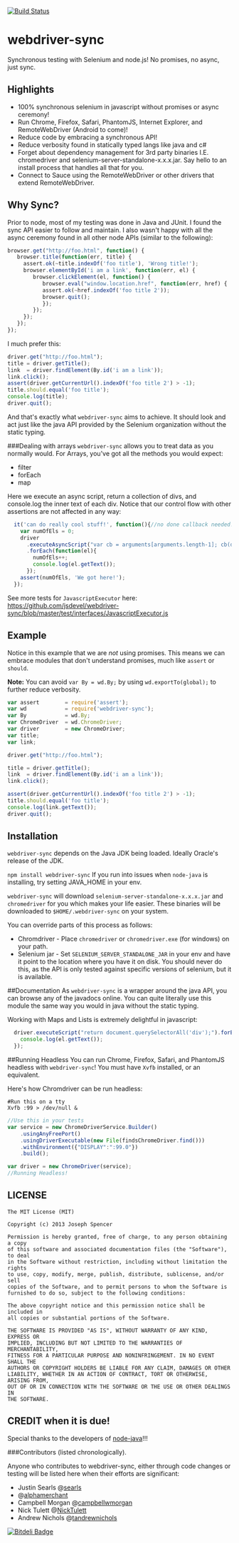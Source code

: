 [![Build Status](https://travis-ci.org/jsdevel/webdriver-sync.png)](https://travis-ci.org/jsdevel/webdriver-sync)

# webdriver-sync

Synchronous testing with Selenium and node.js!  No promises, no async, just sync.

## Highlights

* 100% synchronous selenium in javascript without promises or async ceremony!
* Run Chrome, Firefox, Safari, PhantomJS, Internet Explorer, and RemoteWebDriver (Android to come)!
* Reduce code by embracing a synchronous API!
* Reduce verbosity found in statically typed langs like java and c#
* Forget about dependency management for 3rd party binaries I.E. chromedriver and selenium-server-standalone-x.x.x.jar.  Say hello to an install process that handles all that for you.
* Connect to Sauce using the RemoteWebDriver or other drivers that extend RemoteWebDriver.

## Why Sync?

Prior to node, most of my testing was done in Java and JUnit.  I found the sync
API easier to follow and maintain.  I also wasn't happy with all the
async ceremony found in all other node APIs (similar to the following):

``````javascript
browser.get("http://foo.html", function() {
   browser.title(function(err, title) {
     assert.ok(~title.indexOf('foo title'), 'Wrong title!');
     browser.elementById('i am a link', function(err, el) {
        browser.clickElement(el, function() {
           browser.eval("window.location.href", function(err, href) {
           assert.ok(~href.indexOf('foo title 2'));
           browser.quit();
           });
        });
     });
   });
});
``````

I much prefer this:

``````javascript
driver.get("http://foo.html");
title = driver.getTitle();
link  = driver.findElement(By.id('i am a link'));
link.click();
assert(driver.getCurrentUrl().indexOf('foo title 2') > -1);
title.should.equal('foo title');
console.log(title);
driver.quit();
``````

And that's exactly what `webdriver-sync` aims to achieve.  It should look and act just
like the java API provided by the Selenium organization without the static typing.


###Dealing with arrays
`webdriver-sync` allows you to treat data as you normally would.  For Arrays, you've got all the methods
you would expect:
* filter
* forEach
* map

Here we execute an async script, return a collection of divs, and console.log the inner text of each div.  Notice that our control flow with other assertions are not affected in any way:
````javascript
  it('can do really cool stuff!', function(){//no done callback needed!
    var numOfEls = 0;
    driver
      .executeAsyncScript("var cb = arguments[arguments.length-1]; cb(document.querySelectorAll('div'));")
      .forEach(function(el){
        numOfEls++;
        console.log(el.getText());
      });
    assert(numOfEls, 'We got here!');
  });
````

See more tests for `JavascriptExecutor` here: https://github.com/jsdevel/webdriver-sync/blob/master/test/interfaces/JavascriptExecutor.js


## Example
Notice in this example that we are *not* using promises.  This means we can embrace modules that don't
understand promises, much like `assert` or `should`.

<b>Note:</b> You can avoid `var By = wd.By;` by using `wd.exportTo(global);` to further
reduce verbosity.

````javascript
var assert        = require('assert');
var wd            = require('webdriver-sync');
var By            = wd.By;
var ChromeDriver  = wd.ChromeDriver;
var driver        = new ChromeDriver;
var title;
var link;

driver.get("http://foo.html");

title = driver.getTitle();
link  = driver.findElement(By.id('i am a link'));
link.click();

assert(driver.getCurrentUrl().indexOf('foo title 2') > -1);
title.should.equal('foo title');
console.log(link.getText());
driver.quit();
````

## Installation
`webdriver-sync` depends on the Java JDK being loaded.  Ideally Oracle's release of the JDK.

`npm install webdriver-sync`  If you run into issues when `node-java` is installing, try setting JAVA_HOME in your env.

`webdriver-sync` will download `selenium-server-standalone-x.x.x.jar` and `chromedriver` for you which makes your life
easier.  These binaries will be downloaded to `$HOME/.webdriver-sync` on your system.

You can override parts of this process as follows:

* Chromdriver - Place `chromedriver` or `chromedriver.exe` (for windows) on your
path.
* Selenium jar - Set `SELENIUM_SERVER_STANDALONE_JAR` in your env and have it point to the location 
where you have it on disk.  You should never do this, as the API is only tested
against specific versions of selenium, but it is available.

##Documentation
As `webdriver-sync` is a wrapper around the java API, you can browse any of the
javadocs online.  You can quite literally use this module the same way you
would in java without the static typing.

Working with Maps and Lists is extremely delightful in javascript:
````javascript
  driver.executeScript("return document.querySelectorAll('div');").forEach(function(el){
    console.log(el.getText());
  });
````

##Running Headless
You can run Chrome, Firefox, Safari, and PhantomJS headless with `webdriver-sync`!
You must have `Xvfb` installed, or an equivalent.

Here's how Chromdriver can be run headless:
````shell
#Run this on a tty
Xvfb :99 > /dev/null &
````

````javascript
//Use this in your tests
var service = new ChromeDriverService.Builder()
    .usingAnyFreePort()
    .usingDriverExecutable(new File(findsChromeDriver.find()))
    .withEnvironment({"DISPLAY":":99.0"})
    .build();

var driver = new ChromeDriver(service);
//Running Headless!
````

## LICENSE
``````
The MIT License (MIT)

Copyright (c) 2013 Joseph Spencer

Permission is hereby granted, free of charge, to any person obtaining a copy
of this software and associated documentation files (the "Software"), to deal
in the Software without restriction, including without limitation the rights
to use, copy, modify, merge, publish, distribute, sublicense, and/or sell
copies of the Software, and to permit persons to whom the Software is
furnished to do so, subject to the following conditions:

The above copyright notice and this permission notice shall be included in
all copies or substantial portions of the Software.

THE SOFTWARE IS PROVIDED "AS IS", WITHOUT WARRANTY OF ANY KIND, EXPRESS OR
IMPLIED, INCLUDING BUT NOT LIMITED TO THE WARRANTIES OF MERCHANTABILITY,
FITNESS FOR A PARTICULAR PURPOSE AND NONINFRINGEMENT. IN NO EVENT SHALL THE
AUTHORS OR COPYRIGHT HOLDERS BE LIABLE FOR ANY CLAIM, DAMAGES OR OTHER
LIABILITY, WHETHER IN AN ACTION OF CONTRACT, TORT OR OTHERWISE, ARISING FROM,
OUT OF OR IN CONNECTION WITH THE SOFTWARE OR THE USE OR OTHER DEALINGS IN
THE SOFTWARE.
``````

## CREDIT when it is due!
Special thanks to the developers of <a href="https://github.com/joeferner/node-java">node-java</a>!!!

###Contributors (listed chronologically).  

Anyone who contributes to webdriver-sync, either through code changes or testing 
will be listed here when their efforts are significant:
* Justin Searls @<a href='https://github.com/searls'>searls</a>
* @<a href='https://github.com/alphamerchant'>alphamerchant</a>
* Campbell Morgan @<a href='https://github.com/campbellwmorgan'>campbellwmorgan</a>
* Nick Tulett @<a href='https://github.com/NickTulett'>NickTulett</a>
* Andrew Nichols @<a href='https://github.com/tandrewnichols'>tandrewnichols</a>


[![Bitdeli Badge](https://d2weczhvl823v0.cloudfront.net/jsdevel/webdriver-sync/trend.png)](https://bitdeli.com/free "Bitdeli Badge")
